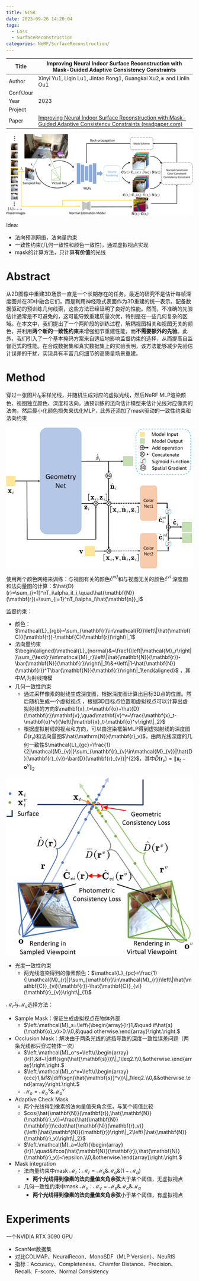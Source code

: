 ```yaml
---
title: NISR
date: 2023-09-26 14:20:04
tags:
  - Loss
  - SurfaceReconstruction
categories: NeRF/SurfaceReconstruction/
---
```


| Title     | Improving Neural Indoor Surface Reconstruction with Mask-Guided Adaptive Consistency Constraints                                                                                                                 |
| --------- | ---------------------------------------------------------------------------------------------------------------------------------------------------------------------------------------------------------------- |
| Author    | Xinyi Yu1, Liqin Lu1, Jintao Rong1, Guangkai Xu2,∗ and Linlin Ou1                                                                                                                                                |
| Conf/Jour |                                                                                                                                                                                                                  |
| Year      | 2023                                                                                                                                                                                                                 |
| Project   |                                                                                                                                                                                                                  |
| Paper     | [Improving Neural Indoor Surface Reconstruction with Mask-Guided Adaptive Consistency Constraints (readpaper.com)](https://readpaper.com/pdf-annotate/note?pdfId=4801757208966594561&noteId=1976543992973611776) |

![image.png](https://raw.githubusercontent.com/qiyun71/Blog_images/main/pictures/20230925133140.png)

Idea:
- 法向预测网络，法向量约束
- 一致性约束(几何一致性和颜色一致性)，通过虚拟视点实现
- mask的计算方法，只计算**有价值**的光线
<!-- more -->

# Abstract
从2D图像中重建3D场景一直是一个长期存在的任务。最近的研究不是估计每帧深度图并在3D中融合它们，而是利用神经隐式表面作为3D重建的统一表示。配备数据驱动的预训练几何线索，这些方法已经证明了良好的性能。然而，不准确的先验估计通常是不可避免的，这可能导致重建质量次优，特别是在一些几何复杂的区域。在本文中，我们提出了一个两阶段的训练过程，解耦视图相关和视图无关的颜色，并利用**两个新的一致性约束**来增强细节重建性能，而**不需要额外的先验**。此外，我们引入了一个基本掩码方案来自适应地影响监督约束的选择，从而提高自监督范式的性能。在合成数据集和真实数据集上的实验表明，该方法能够减少先验估计误差的干扰，实现具有丰富几何细节的高质量场景重建。

# Method
穿过一张图片$I_{k}$采样光线，并随机生成对应的虚拟光线，然后NeRF MLP渲染颜色、视图独立颜色、深度和法向。通预训练的法向估计模型来估计光线对应像素的法向，然后最小化颜色损失来优化MLP，此外还添加了mask驱动的一致性约束和法向约束

![image.png](https://raw.githubusercontent.com/qiyun71/Blog_images/main/pictures/20230925133716.png)

使用两个颜色网络来训练：与视图有关的颜色$\hat c^{vd}$和与视图无关的颜色$\hat c^{vi}$
深度图和法向量图的计算：$\hat{D}(r)=\sum_{i=1}^nT_i\alpha_it_i,\quad\hat{\mathbf{N}}(\mathbf{r})=\sum_{i=1}^nT_i\alpha_i\hat{\mathbf{n}}_i$

监督约束：
- 颜色：$\mathcal{L}_{rgb}=\sum_{\mathbf{r}\in\mathcal{R}}\left\|\hat{\mathbf{C}}(\mathbf{r})-\mathbf{C}(\mathbf{r})\right\|_1$
- 法向量约束$\begin{aligned}\mathcal{L}_{normal}&=\frac1{\left|\mathcal{M}_r\right|}\sum_{\text{r}\in\mathcal{M}_r}\left\|\hat{\mathbf{N}}(\mathbf{r})-\bar{\mathbf{N}}(\mathbf{r})\right\|_1\\&+\left\|1-\hat{\mathbf{N}}(\mathbf{r})^T\bar{\mathbf{N}}(\mathbf{r})\right\|_1\end{aligned}$ ，其中$M_{r}$为射线掩模
- 几何一致性约束
    - 通过采样像素的射线生成深度图，根据深度图计算出目标3D点的位置。然后随机生成一个虚拟视点 ，根据3D目标点位置和虚拟视点可以计算出虚拟射线的方向$\mathbf{x}_t=\mathbf{o}+\hat{D}(\mathbf{r})\mathbf{v},\quad\mathbf{v}^v=\frac{\mathbf{x}_t-\mathbf{o}^v}{\left\|\mathbf{x}_t-\mathbf{o}^v\right\|_2}$
    - 根据虚拟射线的视点和方向，可以由渲染框架MLP得到虚拟射线的深度图$\hat{D}(\mathbf{r}_{v})$和法向量图$\hat{\mathrm{N}}(\mathbf{r}_v)$，由两光线深度的几何一致性$\mathcal{L}_{gc}=\frac{1}{2|\mathcal{M}_{v}|}\sum_{\mathbf{r}_{v}\in\mathcal{M}_{v}}|\hat{D}(\mathbf{r}_{v})-\bar{D}(\mathbf{r}_{v})|^{2}$，其中$\bar{D}(\mathbf{r}_v)=\left\|\mathbf{x}_t-\mathbf{o}^v\right\|_2$

![image.png](https://raw.githubusercontent.com/qiyun71/Blog_images/main/pictures/20230925140953.png)


- 光度一致性约束
    - 两光线渲染得到的像素颜色：$\mathcal{L}_{pc}=\frac{1}{|\mathcal{M}_{r}|}\sum_{\mathbf{r}\in\mathcal{M}_{r}}\left\|\hat{\mathbf{C}}_{vi}(\mathbf{r})-\hat{\mathbf{C}}_{vi}(\mathbf{r}_{v})\right\|_{1}$

$\mathcal{M}_{r}$与$\mathcal{M}_{v}$选择方法：
- Sample Mask：保证生成虚拟视点在物体外部
    - $\left.\mathcal{M}_s=\left\{\begin{array}{lr}1,&\quad if\hat{s}(\mathbf{o}_v)>0.\\0,&\quad otherwise.\end{array}\right.\right.$
- Occlusion Mask：解决由于两条光线的遮挡导致的深度一致性误差问题（两条光线都只穿过物体一次）
    - $\left.\mathcal{M}_o^s=\left\{\begin{array}{lr}1,&if~\|diff(sgn(\hat{\mathbf{s}}))\|_1\leq2.\\0,&otherwise.\end{array}\right.\right.$
    - $\left.\mathcal{M}_o^v=\left\{\begin{array}{ccc}1,&if&\|diff(sgn(\hat{\mathbf{s}}^v))\|_1\leq2.\\0,&&otherwise.\end{array}\right.\right.$
    - $\mathcal{M}_o=\mathcal{M}_o^s\&\mathcal{M}_o^v$
- Adaptive Check Mask
    - 两个光线得到像素的法向量值夹角余弦，与某个阈值比较
    - $cos(\hat{\mathbf{N}}(\mathbf{r}),\hat{\mathbf{N}}(\mathbf{r}_v))=\frac{\hat{\mathbf{N}}(\mathbf{r})\cdot\hat{\mathbf{N}}(\mathbf{r}_v)}{\left\|\hat{\mathbf{N}}(\mathbf{r})\right\|_2\left\|\hat{\mathbf{N}}(\mathbf{r}_v)\right\|_2}$
    - $\left.\mathcal{M}_a=\left\{\begin{array}{lr}1,\quad&ifcos(\hat{\mathbf{N}}(\mathbf{r}),\hat{\mathbf{N}}(\mathbf{r}_v))<\epsilon.\\0,&otherwise.\end{array}\right.\right.$
- Mask integration
    - 法向量约束中mask $\mathcal{M}_{r}$：$\mathcal{M}_r=\mathcal{M}_s\&\mathcal{M}_o\&(1-\mathcal{M}_a)$
        - **两个光线得到像素的法向量值夹角余弦**大于某个阈值，无虚拟视点
    - 几何一致性约束中mask $\mathcal{M}_{v}$：$\mathcal{M}_v=\mathcal{M}_s\&\mathcal{M}_o\&\mathcal{M}_a$
        - **两个光线得到像素的法向量值夹角余弦**小于某个阈值，有虚拟视点

# Experiments

一个NVIDIA RTX 3090 GPU
- ScanNet数据集
- 对比COLMAP、NeuralRecon、MonoSDF（MLP Version）、NeuRIS
- 指标：Accuracy、Completeness、Chamfer Distance、Precision、Recall、F-score、Normal Consistency
